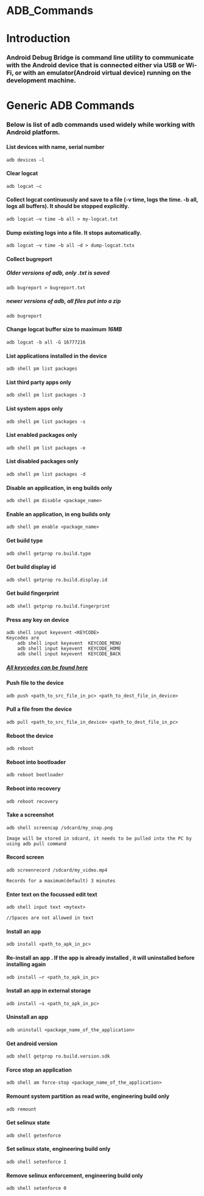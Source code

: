 # ADB_Commands
# Introduction
### Android Debug Bridge is command line utility to communicate with the Android device that is connected either via USB or Wi-Fi, or with an emulator(Android virtual device) running on the development machine.


# Generic ADB Commands
### Below is list of adb commands used widely while working with Android platform.

#### List devices with name, serial number
	adb devices –l

#### Clear logcat
	adb logcat –c

#### Collect logcat continuously and save to a file  (-v time, logs the time. -b all, logs all buffers). It should be stopped explicitly.
	adb logcat –v time –b all > my-logcat.txt


#### Dump existing logs into a file. It stops automatically.
	adb logcat –v time –b all –d > dump-logcat.txtx

#### Collect bugreport
##### Older versions of adb, only .txt is saved
	adb bugreport > bugreport.txt
##### newer versions of adb, all files put into a zip
	adb bugreport

#### Change logcat buffer size to maximum <em>16MB</em>
	adb logcat -b all -G 16777216

#### List applications installed in the device
	adb shell pm list packages

#### List third party apps only
	adb shell pm list packages -3

#### List system apps only
	adb shell pm list packages -s

#### List enabled packages only
	adb shell pm list packages -e

#### List disabled packages only
	adb shell pm list packages -d

#### Disable an application, in eng builds only
	adb shell pm disable <package_name>

#### Enable an application, in eng builds only
	adb shell pm enable <package_name>

#### Get build type
	adb shell getprop ro.build.type

#### Get build display id
	adb shell getprop ro.build.display.id

#### Get build fingerprint
	adb shell getprop ro.build.fingerprint

#### Press any key on device
	adb shell input keyevent <KEYCODE>
	Keycodes are
		adb shell input keyevent  KEYCODE_MENU
		adb shell input keyevent  KEYCODE_HOME
		adb shell input keyevent  KEYCODE_BACK
##### [All keycodes can be found here](https://developer.android.com/reference/android/view/KeyEvent#constants_2)

#### Push file to the device
	adb push <path_to_src_file_in_pc> <path_to_dest_file_in_device>

#### Pull a file from the device
	adb pull <path_to_src_file_in_device> <path_to_dest_file_in_pc>

#### Reboot the device
	adb reboot

#### Reboot into bootloader
	adb reboot bootloader

#### Reboot into recovery
	adb reboot recovery

#### Take a screenshot
	adb shell screencap /sdcard/my_snap.png

	Image will be stored in sdcard, it needs to be pulled into the PC by using adb pull command

#### Record screen
	adb screenrecord /sdcard/my_video.mp4

	Records for a maximum(default) 3 minutes

#### Enter text on the focussed edit text
	adb shell input text <mytext>

	//Spaces are not allowed in text

#### Install an app
	adb install <path_to_apk_in_pc>

#### Re-install an app . If the app is already installed , it will uninstalled before installing again
	adb install –r <path_to_apk_in_pc>

#### Install an app in external storage
	adb install –s <path_to_apk_in_pc>

#### Uninstall an app
	adb uninstall <package_name_of_the_application>

#### Get android version
	adb shell getprop ro.build.version.sdk

#### Force stop an application
	adb shell am force-stop <package_name_of_the_application>

#### Remount system partition as read write, engineering build only
	adb remount

#### Get selinux state
	adb shell getenforce

#### Set selinux state, engineering build only
	adb shell setenforce 1

#### Remove selinux enforcement, engineering build only
	adb shell setenforce 0
